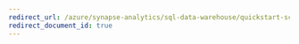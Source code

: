 ```yaml
---
redirect_url: /azure/synapse-analytics/sql-data-warehouse/quickstart-scale-compute-powershell
redirect_document_id: true
---
```

